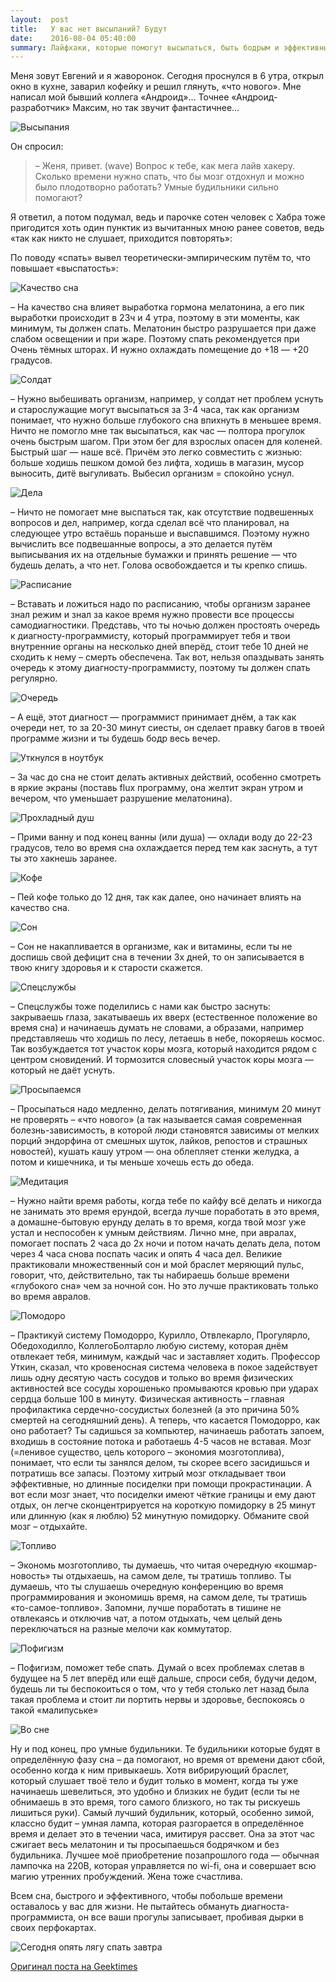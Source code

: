 ```yaml
---
layout:  post
title:   У вас нет высыпаний? Будут
date:    2016-08-04 05:40:00
summary: Лайфхаки, которые помогут высыпаться, быть бодрым и эффективным.
---
```


Меня зовут Евгений и я жаворонок. Сегодня проснулся в 6 утра, открыл окно в кухне, заварил кофейку и решил глянуть,
«что нового». Мне написал мой бывший коллега «Андроид»… Точнее «Андроид-разработчик» Максим, но так звучит фантастичнее…

![Высыпания](/images/not-enough-sleep/intro.jpg)

Он спросил:

> – Женя, привет. (wave) Вопрос к тебе, как мега лайв хакеру.
Сколько времени нужно спать, что бы мозг отдохнул и можно было плодотворно работать?
Умные будильники сильно помогают?

Я ответил, а потом подумал, ведь и парочке сотен человек с Хабра тоже пригодится
хоть один пунктик из вычитанных мною ранее советов, ведь «так как никто не слушает, приходится повторять»:

По поводу «спать» вывел теоретически-эмпирическим путём то, что повышает «выспатость»:

![Качество сна](/images/not-enough-sleep/bed.jpg)

– На качество сна влияет выработка гормона мелатонина, а его пик выработки происходит в 23ч и 4 утра,
поэтому в эти моменты, как минимум, ты должен спать. Мелатонин быстро разрушается при даже слабом освещении и при жаре.
Поэтому спать рекомендуется при Очень тёмных шторах. И нужно охлаждать помещение до +18 — +20 градусов.

![Солдат](/images/not-enough-sleep/soldier.jpg)

– Нужно выбешивать организм, например, у солдат нет проблем уснуть и старослужащие могут высыпаться за 3-4 часа,
так как организм понимает, что нужно больше глубокого сна впихнуть в меньшее время.
Ничто не помогло мне так высыпаться, как час — полтора прогулок очень быстрым шагом.
При этом бег для взрослых опасен для коленей. Быстрый шаг — наше всё. Причём это легко совместить с жизнью:
больше ходишь пешком домой без лифта, ходишь в магазин, мусор выносить, дитё выгуливать. Выбесил организм = спокойно уснул.

![Дела](/images/not-enough-sleep/deal.jpg)

– Ничто не помогает мне выспаться так, как отсутствие подвешенных вопросов и дел, например,
когда сделал всё что планировал, на следующее утро встаёшь пораньше и выспавшимся.
Поэтому нужно вычислить все подвешанные вопросы, а это делается путём выписывания их на отдельные бумажки
и принять решение — что будешь делать, а что нет. Голова освобождается и ты крепко спишь.

![Расписание](/images/not-enough-sleep/comics.png)

– Вставать и ложиться надо по расписанию, чтобы организм заранее знал режим
и знал за какое время нужно провести все процессы самодиагностики.
Представь, что ты ночью должен простоять очередь к диагносту-программисту, который программирует тебя
и твои внутренние органы на несколько дней вперёд, стоит тебе 10 дней не сходить к нему – смерть обеспечена.
Так вот, нельзя опаздывать занять очередь к этому диагносту-программисту, поэтому ты должен спать регулярно.

![Очередь](/images/not-enough-sleep/people.jpg)

– А ещё, этот диагност — программист принимает днём, а так как очереди нет,
то за 20-30 минут сиесты, он сделает правку багов в твоей программе жизни и ты будешь бодр весь вечер.

![Уткнулся в ноутбук](/images/not-enough-sleep/cat-with-notebook.jpg)

– За час до сна не стоит делать активных действий, особенно смотреть в яркие экраны
(поставь flux программу, она желтит экран утром и вечером, что уменьшает разрушение мелатонина).

![Прохладный душ](/images/not-enough-sleep/ice-baby.jpg)

– Прими ванну и под конец ванны (или душа) — охлади воду до 22-23 градусов,
тело во время сна охлаждается перед тем как заснуть, а тут ты это хакнешь заранее.

![Кофе](/images/not-enough-sleep/coffee-man.png)

– Пей кофе только до 12 дня, так как далее, оно начинает влиять на качество сна.

![Сон](/images/not-enough-sleep/slept-owl.jpg)

– Сон не накапливается в организме, как и витамины, если ты не доспишь свой дефицит сна в течении 3х дней,
то он записывается в твою книгу здоровья и к старости скажется.

![Спецслужбы](/images/not-enough-sleep/soldiers.jpg)

– Спецслужбы тоже поделились с нами как быстро заснуть: закрываешь глаза,
закатываешь их вверх (естественное положение во время сна) и начинаешь думать не словами,
а образами, например представляешь что ходишь по лесу, летаешь в небе, покоряешь космос.
Так возбуждается тот участок коры мозга, который находится рядом с центром сновидений.
И тормозится словесный участок коры мозга — который не даёт уснуть.

![Просыпаемся](/images/not-enough-sleep/woman-in-a-bed.jpg)

– Просыпаться надо медленно, делать потягивания, минимум 20 минут не проверять – «что нового»
(а так называется самая современная болезнь-зависимость,
в которой люди становятся зависимы от мелких порций эндорфина от смешных шуток, лайков, репостов и страшных новостей),
кушать кашу утром — она облепляет стенки желудка, а потом и кишечника, и ты меньше хочешь есть до обеда.

![Медитация](/images/not-enough-sleep/woman-meditate.jpg)

– Нужно найти время работы, когда тебе по кайфу всё делать и никогда не занимать это время ерундой,
всегда лучше поработать в это время, а домашне-бытовую ерунду делать в то время,
когда твой мозг уже устал и неспособен к умным действиям.
Лично мне, при авралах, помогает поспать 2 часа до 2х ночи и потом начать делать дела,
потом через 4 часа снова поспать часик и опять 4 часа дел.
Великие практиковали множественный сон и мой браслет меряющий пульс, говорит, что, действительно,
так ты набираешь больше времени «глубокого сна» чем за ночной сон.
Но это лучше практиковать только во время авралов.

![Помодоро](/images/not-enough-sleep/pomodoro.jpg)

– Практикуй систему Помодорро, Курилло, Отвлекарло, Прогулярло, Обедоходилло, КоллегоБолтарло любую систему,
которая днём отвлекает тебя, минимум, каждый час и заставляет ходить.
Профессор Уткин, сказал, что кровеносная система человека в покое задействует лишь одну десятую часть сосудов
и только во время физических активностей все сосуды хорошенько промываются кровью при ударах сердца больше 100 в минуту.
Физическая активность – главная профилактика сердечно-сосудистых болезней (а это причина 50% смертей на сегодняшний день).
А теперь, что касается Помодорро, как оно работает? Ты садишься за компьютер, начинаешь работать запоем,
входишь в состояние потока и работаешь 4-5 часов не вставая. Мозг (=ленивое существо, цель которого – экономия мозготоплива),
понимает, что если ты занялся делом, ты скорее всего засидишься и потратишь все запасы.
Поэтому хитрый мозг откладывает твои эффективные, но длинные посиделки при помощи прокрастинации.
А вот если мозг знает, что посиделки имеют чёткие границы и ему дают отдых,
он легче сконцентрируется на короткую помидорку в 25 минут или длинную (как я люблю) 52 минутную помидорку.
Обманите свой мозг – отдыхайте.

![Топливо](/images/not-enough-sleep/fuel.jpg)

– Экономь мозготопливо, ты думаешь, что читая очередную «кошмар-новость» ты отдыхаешь, на самом деле, ты тратишь топливо.
Ты думаешь, что ты слушаешь очередную конференцию во время программирования и экономишь время,
на самом деле, ты тратишь «то-самое-топливо». Запомни, лучше поработать в тишине не отвлекаясь и отключив чат,
а потом отдыхать, чем целый день переключаться на разные мелочи как коммутатор. 

![Пофигизм](/images/not-enough-sleep/krishna-cat.jpg)

– Пофигизм, поможет тебе спать. Думай о всех проблемах слетав в будущее на 5 лет вперёд или ещё дальше,
спроси себя, будучи дедом, будешь ли ты беспокоиться о том, что у тебя столько лет назад была такая проблема
и стоит ли портить нервы и здоровье, беспокоясь о такой «малипуське»

![Во сне](/images/not-enough-sleep/nature.jpg)

Ну и под конец, про умные будильники. Те будильники которые будят в определённую фазу сна – да помогают,
но время от времени дают сбой, особенно когда к ним привыкаешь. Хотя вибрирующий браслет,
который слушает твоё тело и будит только в момент, когда ты уже начинаешь шевелиться,
это удобно и близких не будит (если ты не обнимаешь в это время, того самого близкого,
но так ты рискуешь лишиться руки). Самый лучший будильник, который, особенно зимой,
классно будит – умная лампа, которая разгорается в определённое время и делает это в течении часа, имитируя рассвет.
Она за этот час сжигает весь мелатонин и ты просыпаешься бодрячком и без будильника.
Лучшее моё приобретение позапрошлого года — обычная лампочка на 220В, которая управляется по wi-fi,
она и совершает всю магию утренних пробуждений. Жена тоже счастлива.

Всем сна, быстрого и эффективного, чтобы побольше времени оставалось у вас для жизни.
Не пытайтесь обмануть диагноста-программиста, он все ваши прогулы записывает, пробивая дырки в своих перфокартах.

![Сегодня опять лягу спать завтра](/images/not-enough-sleep/today-i-will-sleep-again-tomorrow.jpg)

[Оригинал поста на Geektimes](https://geektimes.ru/post/279164/)
